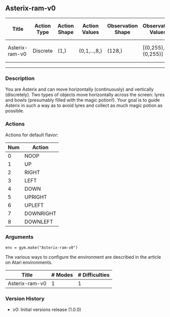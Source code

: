 Asterix-ram-v0
---
|Title|Action Type|Action Shape|Action Values|Observation Shape|Observation Values|Average Total Reward|Import|
| ----------- | -----------| ----------- | -----------| ----------- | -----------| ----------- | -----------|
|Asterix-ram-v0|Discrete|(1,)|(0,1,...,8,)|(128,)|[(0,255),...,(0,255)]| |`from gym.envs.atari import environment`|
---

### Description
You are Asterix and can move horizontally (continuously) and vertically (discretely). Two types of objects
move horizontally across the screen: lyres and bowls (presumably filled with the magic potion!). Your goal is to guide 
Asterix in such a way as to avoid lyres and collect as much magic potion as possible.

### Actions
Actions for default flavor:

| Num | Action                 |
|-----|------------------------|
| 0   | NOOP |
| 1   | UP |
| 2   | RIGHT |
| 3   | LEFT |
| 4   | DOWN |
| 5   | UPRIGHT |
| 6   | UPLEFT |
| 7   | DOWNRIGHT |
| 8   | DOWNLEFT |


### Arguments

```
env = gym.make("Asterix-ram-v0")
```

The various ways to configure the environment are described in the article on Atari environments.

|Title|# Modes|# Difficulties|
| ----------- | ----------- | -----------|
|Asterix-ram-v0|1|1|

### Version History

* v0: Initial versions release (1.0.0)
